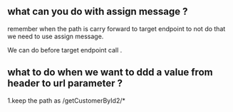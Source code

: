 ## what can you do with assign message ?

remember when the path is carry forward to target endpoint to not do that we need to use assign message.

We can do before target endpoint call . 


## what to do when we want to ddd a value from header to url parameter ?

1.keep the path as /getCustomerById2/*
  